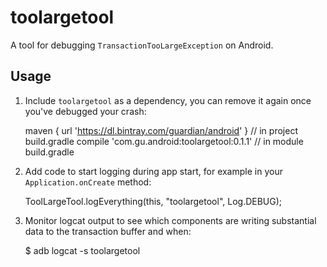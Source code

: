 # toolargetool

A tool for debugging `TransactionTooLargeException` on Android.

## Usage

1. Include `toolargetool` as a dependency, you can remove it again once you've debugged your crash:

    maven { url 'https://dl.bintray.com/guardian/android' } // in project build.gradle
    compile 'com.gu.android:toolargetool:0.1.1' // in module build.gradle

2. Add code to start logging during app start, for example in your `Application.onCreate` method:

    ToolLargeTool.logEverything(this, "toolargetool", Log.DEBUG);

3. Monitor logcat output to see which components are writing substantial data to the transaction
   buffer and when:

   $ adb logcat -s toolargetool
